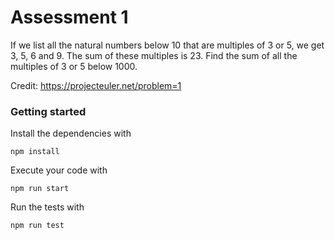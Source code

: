 # Assessment 1

If we list all the natural numbers below 10 that are multiples of 3 or 5, we get 3, 5, 6 and 9. The sum of these multiples is 23.
Find the sum of all the multiples of 3 or 5 below 1000.

Credit: https://projecteuler.net/problem=1

### Getting started

Install the dependencies with 
```
npm install
```

Execute your code with
```
npm run start
```

Run the tests with
```
npm run test
```